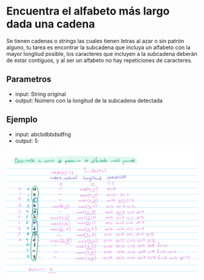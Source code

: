 # Encuentra el alfabeto más largo dada una cadena

Se tienen cadenas o strings las cuales tienen letras al azar o sin patrón alguno, tu tarea es encontrar la subcadena que incluya un alfabeto con la mayor longitud posible, los caracteres que incluyen a la subcadena deberán de estar contiguos, y al ser un alfabeto no hay repeticiones de caracteres. 

## Parametros
- input: String original
- output: Número con la longitud de la subcadena detectada

## Ejemplo
- input: abcbdbbdsdfng
- output: 5 

![Explanation](https://github.com/AaronGG11/programming-logic-problems/blob/master/IMAGES/CadenaAlfabeto.png?raw=true)

